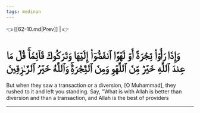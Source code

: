 ```yaml
---
tags: medinan
---
```


👈 [[62-10.md|Prev]] |  👉

# وَإِذَا رَأَوۡاْ تِجَٰرَةً أَوۡ لَهۡوًا ٱنفَضُّوٓاْ إِلَيۡهَا وَتَرَكُوكَ قَآئِمٗاۚ قُلۡ مَا عِندَ ٱللَّهِ خَيۡرٞ مِّنَ ٱللَّهۡوِ وَمِنَ ٱلتِّجَٰرَةِۚ وَٱللَّهُ خَيۡرُ ٱلرَّـٰزِقِينَ

But when they saw a transaction or a diversion, [O Muhammad], they rushed to it and left you standing. Say, "What is with Allah is better than diversion and than a transaction, and Allah is the best of providers

---

